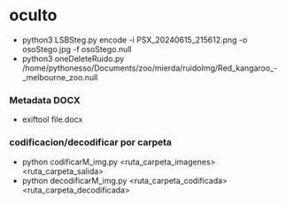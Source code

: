 # oculto

- python3 LSBSteg.py encode -i PSX_20240615_215612.png -o osoStego.jpg  -f osoStego.null
- python3 oneDeleteRuido.py /home/pythonesso/Documents/zoo/mierda/ruidoImg/Red_kangaroo_-_melbourne_zoo.null 

### Metadata DOCX
-  exiftool file.docx 


### codificacion/decodificar por carpeta

- python  codificarM_img.py <ruta_carpeta_imagenes> <ruta_carpeta_salida>
- python decodificarM_img.py <ruta_carpeta_codificada> <ruta_carpeta_decodificada>